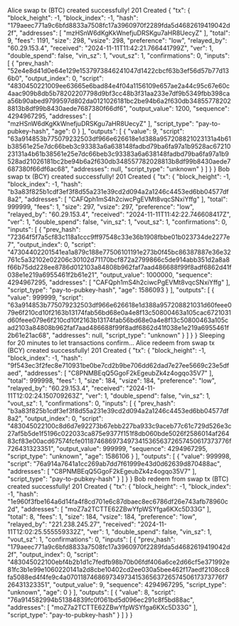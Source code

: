 Alice swap tx (BTC) created successfully!
201 Created
{
  "tx": {
    "block_height": -1,
    "block_index": -1,
    "hash": "179aeec771a9c6bfd8833a7508fc17a3960970f2289fda5d4682619419042d2f",
    "addresses": [
      "mzHSnW6dKgKkWnefjuDRSKgu7aHR8UecyZ"
    ],
    "total": 9,
    "fees": 1191,
    "size": 298,
    "vsize": 298,
    "preference": "low",
    "relayed_by": "60.29.153.4",
    "received": "2024-11-11T11:42:21.766441799Z",
    "ver": 1,
    "double_spend": false,
    "vin_sz": 1,
    "vout_sz": 1,
    "confirmations": 0,
    "inputs": [
      {
        "prev_hash": "52e4e8d41d0e64e129e1537973846241047d1422cbcf63b3ef56d57b77d136b0",
        "output_index": 0,
        "script": "4830450221009ee63665e6bad84e4f04a1156109e657ae2a44c95c67e60c4aac909b8db5b78202207798d9bf3cc48b3f31aa233e7df9b5349fbb398caa56b90abed9799597d802da0121026181bc2be94b6a2f630db348557782028813b8df99b8430aede7687380f66df6",
        "output_value": 1200,
        "sequence": 4294967295,
        "addresses": [
          "mzHSnW6dKgKkWnefjuDRSKgu7aHR8UecyZ"
        ],
        "script_type": "pay-to-pubkey-hash",
        "age": 0
      }
    ],
    "outputs": [
      {
        "value": 9,
        "script": "63a914853b775079232503df966e626618e1d388a957208821023131a4b61b38561e25e7dc66beb3c93383a6a638148fadbd79ba6fa97a1b9528ac6721023131a4b61b38561e25e7dc66beb3c93383a6a638148fadbd79ba6fa97a1b9528ad21026181bc2be94b6a2f630db348557782028813b8df99b8430aede7687380f66df6ac68",
        "addresses": null,
        "script_type": "unknown"
      }
    ]
  }
}
Bob swap tx (BCY) created successfully!
201 Created
{
  "tx": {
    "block_height": -1,
    "block_index": -1,
    "hash": "b3a83f825b1cdf3ef3f8d55a231e39cd2d094a2a1246c4453ed6bb04577df8a2",
    "addresses": [
      "CAFQph1mS4h2ciwcPgEVMt8vqcSNxiYffg"
    ],
    "total": 999999,
    "fees": 1,
    "size": 297,
    "vsize": 297,
    "preference": "low",
    "relayed_by": "60.29.153.4",
    "received": "2024-11-11T11:42:22.746608417Z",
    "ver": 1,
    "double_spend": false,
    "vin_sz": 1,
    "vout_sz": 1,
    "confirmations": 0,
    "inputs": [
      {
        "prev_hash": "72364f5f7a5cf83c118a1ccc9ff97548c33e36b1908fbbe01b023734de2277e7",
        "output_index": 0,
        "script": "47304402201541ea1a879c188e77506101191e273b0f45bc86387887e36e32761c5a32102e02206c30102d71170bcf872a2799866c5de914abb351d2a8a8f66b75dd228ee8786d012103a84808b962faf7aad486688f99f8adf6862d41f038e1e219a6955461f2b61e21",
        "output_value": 1000000,
        "sequence": 4294967295,
        "addresses": [
          "CAFQph1mS4h2ciwcPgEVMt8vqcSNxiYffg"
        ],
        "script_type": "pay-to-pubkey-hash",
        "age": 1586093
      }
    ],
    "outputs": [
      {
        "value": 999999,
        "script": "63a914853b775079232503df966e626618e1d388a957208821031d60feee079e6f210cd10f2163b13174fab56bd68e0a4e8f13c50800463a105cac6721031d60feee079e6f210cd10f2163b13174fab56bd68e0a4e8f13c50800463a105cad2103a84808b962faf7aad486688f99f8adf6862d41f038e1e219a6955461f2b61e21ac68",
        "addresses": null,
        "script_type": "unknown"
      }
    ]
  }
}
Sleeping for 20 minutes to let transactions confirm...
Alice redeem from swap tx (BCY) created successfully!
201 Created
{
  "tx": {
    "block_height": -1,
    "block_index": -1,
    "hash": "9f543ec3f2fec8e710931be0be7cd2b9be706dd62dad7e27ee5669c23e5dfaed",
    "addresses": [
      "C8PNMBEqQ5GgoF2kEgeubZk4z4ogqo35V7"
    ],
    "total": 999998,
    "fees": 1,
    "size": 184,
    "vsize": 184,
    "preference": "low",
    "relayed_by": "60.29.153.4",
    "received": "2024-11-11T12:02:24.150709263Z",
    "ver": 1,
    "double_spend": false,
    "vin_sz": 1,
    "vout_sz": 1,
    "confirmations": 0,
    "inputs": [
      {
        "prev_hash": "b3a83f825b1cdf3ef3f8d55a231e39cd2d094a2a1246c4453ed6bb04577df8a2",
        "output_index": 0,
        "script": "483045022100c8d6d7e92273b67ebb227ba933c9aceb77c61c729d526e3c27af5b5de1f5196c022033ca875e9377f151f8db060bde5026f2586014af26483cf83e00acd67574fcfe01187468697349734153656372657450617373776f726431323351",
        "output_value": 999999,
        "sequence": 4294967295,
        "script_type": "unknown",
        "age": 1586106
      }
    ],
    "outputs": [
      {
        "value": 999998,
        "script": "76a914a7641a1cc269ab7dd7f61999e43d0d62639d870488ac",
        "addresses": [
          "C8PNMBEqQ5GgoF2kEgeubZk4z4ogqo35V7"
        ],
        "script_type": "pay-to-pubkey-hash"
      }
    ]
  }
}
Bob redeem from swap tx (BTC) created successfully!
201 Created
{
  "tx": {
    "block_height": -1,
    "block_index": -1,
    "hash": "1e960f3fbe164a6d14fa4f8cd701e6c87dbaec8ec6786df26e743afb78960c2d",
    "addresses": [
      "moZ7a2TCTTE62ZBwYfpWSYfga6KXc5D33G"
    ],
    "total": 8,
    "fees": 1,
    "size": 184,
    "vsize": 184,
    "preference": "low",
    "relayed_by": "221.238.245.27",
    "received": "2024-11-11T12:02:25.555559332Z",
    "ver": 1,
    "double_spend": false,
    "vin_sz": 1,
    "vout_sz": 1,
    "confirmations": 0,
    "inputs": [
      {
        "prev_hash": "179aeec771a9c6bfd8833a7508fc17a3960970f2289fda5d4682619419042d2f",
        "output_index": 0,
        "script": "483045022100ebf4b2b1d1c7fedfb98b70b06fdf406a6ce2d66cf5e371992e81fc3b1e99e1060220141a2d8cbe10402cd2ee030a5bee462f17aedf2108cc8fa5088ed4f4fe9c4a0701187468697349734153656372657450617373776f726431323351",
        "output_value": 9,
        "sequence": 4294967295,
        "script_type": "unknown",
        "age": 0
      }
    ],
    "outputs": [
      {
        "value": 8,
        "script": "76a914582994b51384839fc0f061bd5d096ec291c8f5bd88ac",
        "addresses": [
          "moZ7a2TCTTE62ZBwYfpWSYfga6KXc5D33G"
        ],
        "script_type": "pay-to-pubkey-hash"
      }
    ]
  }
}